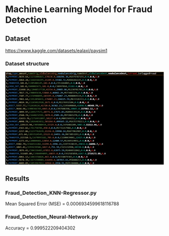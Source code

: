 # Machine Learning Model for Fraud Detection

## Dataset

https://www.kaggle.com/datasets/ealaxi/paysim1

### Dataset structure
![dataset structure](https://github.com/404fafnir/Fraud_Detection_ML/blob/main/img/Dataset_img.png)

## Results

### Fraud_Detection_KNN-Regressor.py
 Mean Squared Error (MSE) = 0.0006934599618116788 

### Fraud_Detection_Neural-Network.py
 Accuracy = 0.999522209404302


